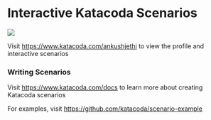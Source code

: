 # Interactive Katacoda Scenarios

[![](http://shields.katacoda.com/katacoda/ankushjethi/count.svg)](https://www.katacoda.com/ankushjethi "Get your profile on Katacoda.com")

Visit https://www.katacoda.com/ankushjethi to view the profile and interactive scenarios

### Writing Scenarios
Visit https://www.katacoda.com/docs to learn more about creating Katacoda scenarios

For examples, visit https://github.com/katacoda/scenario-example
